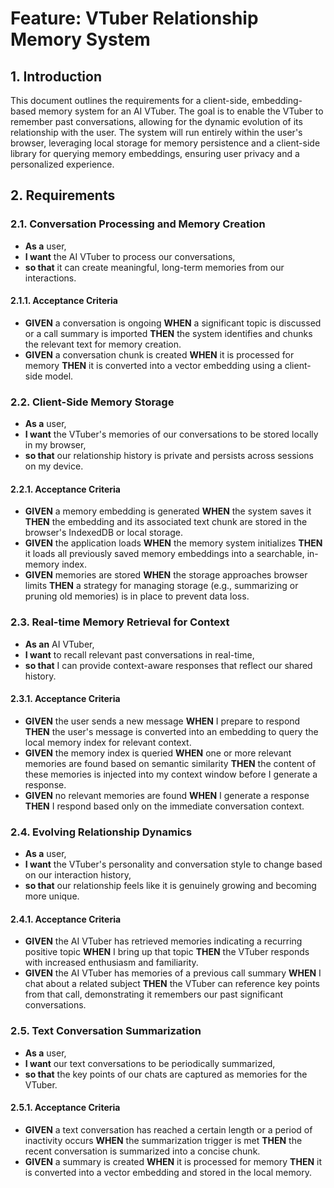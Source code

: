 # Feature: VTuber Relationship Memory System

## 1. Introduction
This document outlines the requirements for a client-side, embedding-based memory system for an AI VTuber. The goal is to enable the VTuber to remember past conversations, allowing for the dynamic evolution of its relationship with the user. The system will run entirely within the user's browser, leveraging local storage for memory persistence and a client-side library for querying memory embeddings, ensuring user privacy and a personalized experience.

## 2. Requirements

### 2.1. Conversation Processing and Memory Creation
- **As a** user,
- **I want** the AI VTuber to process our conversations,
- **so that** it can create meaningful, long-term memories from our interactions.

#### 2.1.1. Acceptance Criteria
- **GIVEN** a conversation is ongoing **WHEN** a significant topic is discussed or a call summary is imported **THEN** the system identifies and chunks the relevant text for memory creation.
- **GIVEN** a conversation chunk is created **WHEN** it is processed for memory **THEN** it is converted into a vector embedding using a client-side model.

### 2.2. Client-Side Memory Storage
- **As a** user,
- **I want** the VTuber's memories of our conversations to be stored locally in my browser,
- **so that** our relationship history is private and persists across sessions on my device.

#### 2.2.1. Acceptance Criteria
- **GIVEN** a memory embedding is generated **WHEN** the system saves it **THEN** the embedding and its associated text chunk are stored in the browser's IndexedDB or local storage.
- **GIVEN** the application loads **WHEN** the memory system initializes **THEN** it loads all previously saved memory embeddings into a searchable, in-memory index.
- **GIVEN** memories are stored **WHEN** the storage approaches browser limits **THEN** a strategy for managing storage (e.g., summarizing or pruning old memories) is in place to prevent data loss.

### 2.3. Real-time Memory Retrieval for Context
- **As an** AI VTuber,
- **I want** to recall relevant past conversations in real-time,
- **so that** I can provide context-aware responses that reflect our shared history.

#### 2.3.1. Acceptance Criteria
- **GIVEN** the user sends a new message **WHEN** I prepare to respond **THEN** the user's message is converted into an embedding to query the local memory index for relevant context.
- **GIVEN** the memory index is queried **WHEN** one or more relevant memories are found based on semantic similarity **THEN** the content of these memories is injected into my context window before I generate a response.
- **GIVEN** no relevant memories are found **WHEN** I generate a response **THEN** I respond based only on the immediate conversation context.

### 2.4. Evolving Relationship Dynamics
- **As a** user,
- **I want** the VTuber's personality and conversation style to change based on our interaction history,
- **so that** our relationship feels like it is genuinely growing and becoming more unique.

#### 2.4.1. Acceptance Criteria
- **GIVEN** the AI VTuber has retrieved memories indicating a recurring positive topic **WHEN** I bring up that topic **THEN** the VTuber responds with increased enthusiasm and familiarity.
- **GIVEN** the AI VTuber has memories of a previous call summary **WHEN** I chat about a related subject **THEN** the VTuber can reference key points from that call, demonstrating it remembers our past significant conversations.

### 2.5. Text Conversation Summarization
- **As a** user,
- **I want** our text conversations to be periodically summarized,
- **so that** the key points of our chats are captured as memories for the VTuber.

#### 2.5.1. Acceptance Criteria
- **GIVEN** a text conversation has reached a certain length or a period of inactivity occurs **WHEN** the summarization trigger is met **THEN** the recent conversation is summarized into a concise chunk.
- **GIVEN** a summary is created **WHEN** it is processed for memory **THEN** it is converted into a vector embedding and stored in the local memory.